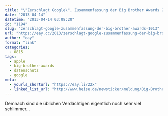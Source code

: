 ```yaml
---
title: "\"Zerschlagt Google\", Zusammenfassung der Big Brother Awards 2013"
date: "2013-04-14"
datetime: "2013-04-14 03:08:20"
id: "1194"
slug: "zerschlagt-google-zusammenfassung-der-big-brother-awards-1013"
url: "https://eay.cc/2013/zerschlagt-google-zusammenfassung-der-big-brother-awards-1013/"
author: "eay"
format: "link"
categories:
  - 0815
tags:
  - apple
  - big-brother-awards
  - datenschutz
  - google
meta:
  - yourls_shorturl: "https://eay.li/22x"
  - linked_list_url: "http://www.heise.de/newsticker/meldung/Big-Brother-Awards-2013-Zerschlagt-Google-1841162.html"
---
```


Demnach sind die üblichen Verdächtigen eigentlich noch sehr viel schlimmer...
